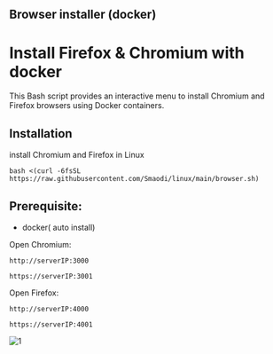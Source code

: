 ## Browser installer (docker)

# Install Firefox & Chromium with docker

This Bash script provides an interactive menu to install Chromium and Firefox browsers using Docker containers.

## Installation

install Chromium and Firefox in Linux

```
bash <(curl -6fsSL https://raw.githubusercontent.com/Smaodi/linux/main/browser.sh)
```
## Prerequisite: 
- docker( auto install)


Open Chromium:

``
http://serverIP:3000
``

``
https://serverIP:3001
``

Open Firefox:

``
http://serverIP:4000
``

``
https://serverIP:4001
``

![1](https://raw.githubusercontent.com/Ptechgithub/linux/main/media/1.jpg)
